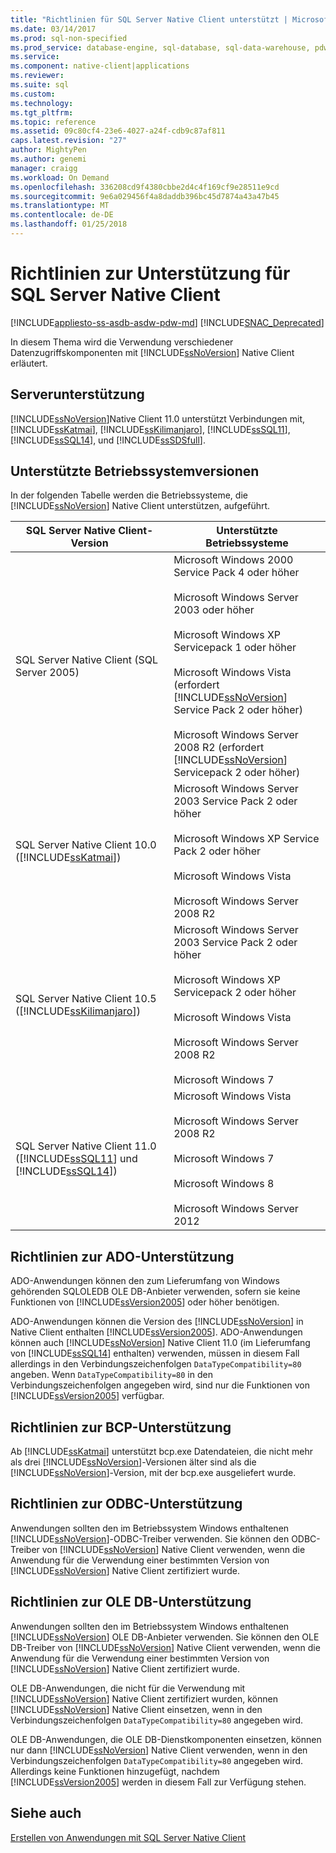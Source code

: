 ```yaml
---
title: "Richtlinien für SQL Server Native Client unterstützt | Microsoft Docs"
ms.date: 03/14/2017
ms.prod: sql-non-specified
ms.prod_service: database-engine, sql-database, sql-data-warehouse, pdw
ms.service: 
ms.component: native-client|applications
ms.reviewer: 
ms.suite: sql
ms.custom: 
ms.technology: 
ms.tgt_pltfrm: 
ms.topic: reference
ms.assetid: 09c80cf4-23e6-4027-a24f-cdb9c87af811
caps.latest.revision: "27"
author: MightyPen
ms.author: genemi
manager: craigg
ms.workload: On Demand
ms.openlocfilehash: 336208cd9f4380cbbe2d4c4f169cf9e28511e9cd
ms.sourcegitcommit: 9e6a029456f4a8daddb396bc45d7874a43a47b45
ms.translationtype: MT
ms.contentlocale: de-DE
ms.lasthandoff: 01/25/2018
---
```

# <a name="support-policies-for-sql-server-native-client"></a>Richtlinien zur Unterstützung für SQL Server Native Client
[!INCLUDE[appliesto-ss-asdb-asdw-pdw-md](../../../includes/appliesto-ss-asdb-asdw-pdw-md.md)]
[!INCLUDE[SNAC_Deprecated](../../../includes/snac-deprecated.md)]

  In diesem Thema wird die Verwendung verschiedener Datenzugriffskomponenten mit [!INCLUDE[ssNoVersion](../../../includes/ssnoversion-md.md)] Native Client erläutert.  
  
## <a name="server-support"></a>Serverunterstützung  
 [!INCLUDE[ssNoVersion](../../../includes/ssnoversion-md.md)]Native Client 11.0 unterstützt Verbindungen mit, [!INCLUDE[ssKatmai](../../../includes/sskatmai-md.md)], [!INCLUDE[ssKilimanjaro](../../../includes/sskilimanjaro-md.md)], [!INCLUDE[ssSQL11](../../../includes/sssql11-md.md)], [!INCLUDE[ssSQL14](../../../includes/sssql14-md.md)], und [!INCLUDE[ssSDSfull](../../../includes/sssdsfull-md.md)].  
  
## <a name="supported-operating-system-versions"></a>Unterstützte Betriebssystemversionen  
 In der folgenden Tabelle werden die Betriebssysteme, die [!INCLUDE[ssNoVersion](../../../includes/ssnoversion-md.md)] Native Client unterstützen, aufgeführt.  
  
|SQL Server Native Client-Version|Unterstützte Betriebssysteme|  
|--------------------------------------|---------------------------------|  
|SQL Server Native Client (SQL Server 2005)|Microsoft Windows 2000 Service Pack 4 oder höher<br /><br /> Microsoft Windows Server 2003 oder höher<br /><br /> Microsoft Windows XP Servicepack 1 oder höher<br /><br /> Microsoft Windows Vista (erfordert [!INCLUDE[ssNoVersion](../../../includes/ssnoversion-md.md)] Service Pack 2 oder höher)<br /><br /> Microsoft Windows Server 2008 R2 (erfordert [!INCLUDE[ssNoVersion](../../../includes/ssnoversion-md.md)] Servicepack 2 oder höher)|  
|SQL Server Native Client 10.0 ([!INCLUDE[ssKatmai](../../../includes/sskatmai-md.md)])|Microsoft Windows Server 2003 Service Pack 2 oder höher<br /><br /> Microsoft Windows XP Service Pack 2 oder höher<br /><br /> Microsoft Windows Vista<br /><br /> Microsoft Windows Server 2008 R2|  
|SQL Server Native Client 10.5 ([!INCLUDE[ssKilimanjaro](../../../includes/sskilimanjaro-md.md)])|Microsoft Windows Server 2003 Service Pack 2 oder höher<br /><br /> Microsoft Windows XP Servicepack 2 oder höher<br /><br /> Microsoft Windows Vista<br /><br /> Microsoft Windows Server 2008 R2<br /><br /> Microsoft Windows 7|  
|SQL Server Native Client 11.0 ([!INCLUDE[ssSQL11](../../../includes/sssql11-md.md)] und [!INCLUDE[ssSQL14](../../../includes/sssql14-md.md)])|Microsoft Windows Vista<br /><br /> Microsoft Windows Server 2008 R2<br /><br /> Microsoft Windows 7<br /><br /> Microsoft Windows 8<br /><br /> Microsoft Windows Server 2012|  
  
## <a name="ado-support-policies"></a>Richtlinien zur ADO-Unterstützung  
 ADO-Anwendungen können den zum Lieferumfang von Windows gehörenden SQLOLEDB OLE DB-Anbieter verwenden, sofern sie keine Funktionen von [!INCLUDE[ssVersion2005](../../../includes/ssversion2005-md.md)] oder höher benötigen.  
  
 ADO-Anwendungen können die Version des [!INCLUDE[ssNoVersion](../../../includes/ssnoversion-md.md)] in Native Client enthalten [!INCLUDE[ssVersion2005](../../../includes/ssversion2005-md.md)]. ADO-Anwendungen können auch [!INCLUDE[ssNoVersion](../../../includes/ssnoversion-md.md)] Native Client 11.0 (im Lieferumfang von [!INCLUDE[ssSQL14](../../../includes/sssql14-md.md)] enthalten) verwenden, müssen in diesem Fall allerdings in den Verbindungszeichenfolgen `DataTypeCompatibility=80` angeben. Wenn `DataTypeCompatibility=80` in den Verbindungszeichenfolgen angegeben wird, sind nur die Funktionen von [!INCLUDE[ssVersion2005](../../../includes/ssversion2005-md.md)] verfügbar.  
  
## <a name="bcp-support-policies"></a>Richtlinien zur BCP-Unterstützung  
 Ab [!INCLUDE[ssKatmai](../../../includes/sskatmai-md.md)] unterstützt bcp.exe Datendateien, die nicht mehr als drei [!INCLUDE[ssNoVersion](../../../includes/ssnoversion-md.md)]-Versionen älter sind als die [!INCLUDE[ssNoVersion](../../../includes/ssnoversion-md.md)]-Version, mit der bcp.exe ausgeliefert wurde.  
  
## <a name="odbc-support-policies"></a>Richtlinien zur ODBC-Unterstützung  
 Anwendungen sollten den im Betriebssystem Windows enthaltenen [!INCLUDE[ssNoVersion](../../../includes/ssnoversion-md.md)]-ODBC-Treiber verwenden. Sie können den ODBC-Treiber von [!INCLUDE[ssNoVersion](../../../includes/ssnoversion-md.md)] Native Client verwenden, wenn die Anwendung für die Verwendung einer bestimmten Version von [!INCLUDE[ssNoVersion](../../../includes/ssnoversion-md.md)] Native Client zertifiziert wurde.  
  
## <a name="ole-db-support-policies"></a>Richtlinien zur OLE DB-Unterstützung  
 Anwendungen sollten den im Betriebssystem Windows enthaltenen [!INCLUDE[ssNoVersion](../../../includes/ssnoversion-md.md)] OLE DB-Anbieter verwenden. Sie können den OLE DB-Treiber von [!INCLUDE[ssNoVersion](../../../includes/ssnoversion-md.md)] Native Client verwenden, wenn die Anwendung für die Verwendung einer bestimmten Version von [!INCLUDE[ssNoVersion](../../../includes/ssnoversion-md.md)] Native Client zertifiziert wurde.  
  
 OLE DB-Anwendungen, die nicht für die Verwendung mit [!INCLUDE[ssNoVersion](../../../includes/ssnoversion-md.md)] Native Client zertifiziert wurden, können [!INCLUDE[ssNoVersion](../../../includes/ssnoversion-md.md)] Native Client einsetzen, wenn in den Verbindungszeichenfolgen `DataTypeCompatibility=80` angegeben wird.  
  
 OLE DB-Anwendungen, die OLE DB-Dienstkomponenten einsetzen, können nur dann [!INCLUDE[ssNoVersion](../../../includes/ssnoversion-md.md)] Native Client verwenden, wenn in den Verbindungszeichenfolgen `DataTypeCompatibility=80` angegeben wird. Allerdings keine Funktionen hinzugefügt, nachdem [!INCLUDE[ssVersion2005](../../../includes/ssversion2005-md.md)] werden in diesem Fall zur Verfügung stehen.  
  
## <a name="see-also"></a>Siehe auch  
 [Erstellen von Anwendungen mit SQL Server Native Client](../../../relational-databases/native-client/applications/building-applications-with-sql-server-native-client.md)  
  
  
